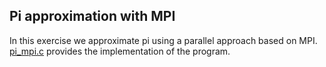 ## Pi approximation with MPI

In this exercise we approximate pi using a parallel approach based on MPI.
[pi_mpi.c](pi_mpi.c) provides the implementation of the program.
